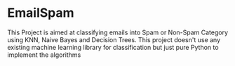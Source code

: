 # EmailSpam
This Project is aimed at classifying emails into Spam or Non-Spam Category using KNN, Naive Bayes and Decision Trees. 
This project doesn't use any existing machine learning library for classification but just pure Python to implement the algorithms
